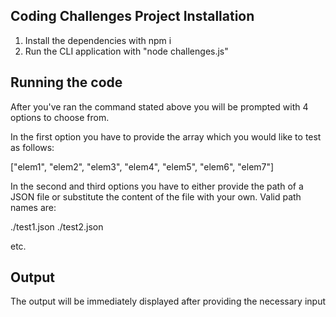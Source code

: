 ## Coding Challenges Project Installation

1. Install the dependencies with npm i 
2. Run the CLI application with "node challenges.js"

## Running the code

After you've ran the command stated above you will be prompted with 4 options to choose from.

In the first option you have to provide the array which you would like to test as follows:

["elem1", "elem2", "elem3", "elem4", "elem5", "elem6", "elem7"] 

In the second and third options you have to either provide the path of a JSON file or substitute the content of the file with your own. Valid path names are:

./test1.json
./test2.json 

etc.

## Output

The output will be immediately displayed after providing the necessary input 

